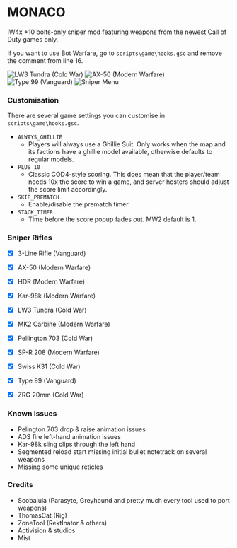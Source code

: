 MONACO
==========

IW4x +10 bolts-only sniper mod featuring weapons from the newest Call of Duty games only.

If you want to use Bot Warfare, go to `scripts\game\hooks.gsc` and remove the comment from line 16.

![LW3 Tundra (Cold War)](https://i.imgur.com/Yz0oZ5f.png)
![AX-50 (Modern Warfare)](https://i.imgur.com/Zb8ep7n.jpg)
![Type 99 (Vanguard)](https://i.imgur.com/VNxA0e9.png)
![Sniper Menu](https://i.imgur.com/m4uJXR8.png)

### Customisation

There are several game settings you can customise in `scripts\game\hooks.gsc`.

- `ALWAYS_GHILLIE`
    - Players will always use a Ghillie Suit. Only works when the map and its factions have a ghillie model available, otherwise defaults to regular models.
- `PLUS_10`
    - Classic COD4-style scoring. This does mean that the player/team needs 10x the score to win a game, and server hosters should adjust the score limit accordingly.
- `SKIP_PREMATCH`
    - Enable/disable the prematch timer.
- `STACK_TIMER`
    - Time before the score popup fades out. MW2 default is 1.


### Sniper Rifles

- [x] 3-Line Rifle (Vanguard)
- [x] AX-50 (Modern Warfare)
- [x] HDR (Modern Warfare)
- [x] Kar-98k (Modern Warfare)
- [x] LW3 Tundra (Cold War)
- [x] MK2 Carbine (Modern Warfare)
- [x] Pellington 703 (Cold War)
- [x] SP-R 208 (Modern Warfare)
- [x] Swiss K31 (Cold War)
- [x] Type 99 (Vanguard)
- [x] ZRG 20mm (Cold War)


### Known issues
- Pelington 703 drop & raise animation issues
- ADS fire left-hand animation issues
- Kar-98k sling clips through the left hand
- Segmented reload start missing initial bullet notetrack on several weapons
- Missing some unique reticles


### Credits
- Scobalula (Parasyte, Greyhound and pretty much every tool used to port weapons)
- ThomasCat (Rig)
- ZoneTool (RektInator & others)
- Activision & studios
- Mist